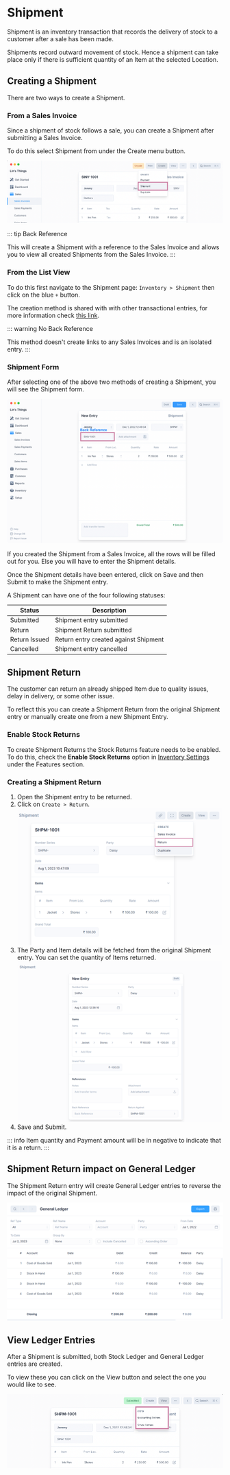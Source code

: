 # Shipment

Shipment is an inventory transaction that records the delivery of stock to a
customer after a sale has been made.

Shipments record outward movement of stock. Hence a shipment can take place only
if there is sufficient quantity of an Item at the selected Location.

## Creating a Shipment

There are two ways to create a Shipment.

### From a Sales Invoice

Since a shipment of stock follows a sale, you can create a Shipment after
submitting a Sales Invoice.

To do this select Shipment from under the Create menu button.

![Create Shipment From a Sales Invoice](./images/from-sales-invoice.png)

::: tip Back Reference

This will create a Shipment with a reference to the Sales Invoice and allows you
to view all created Shipments from the Sales Invoice.
:::

### From the List View

To do this first navigate to the Shipment page: `Inventory > Shipment` then
click on the blue `+` button.

The creation method is shared with with other transactional entries, for more
information check [this link](/transactions/transactional-entries.html#creating-an-entry).

::: warning No Back Reference

This method doesn't create links to any Sales Invoices and is an isolated entry.
:::

### Shipment Form

After selecting one of the above two methods of creating a Shipment, you will
see the Shipment form.

![Shipment Form](./images/shipment-form.png)

If you created the Shipment from a Sales Invoice, all the rows will be filled
out for you. Else you will have to enter the Shipment details.

Once the Shipment details have been entered, click on Save and then Submit to
make the Shipment entry.

A Shipment can have one of the four following statuses:

| Status        | Description                           |
| ------------- | ------------------------------------- |
| Submitted     | Shipment entry submitted              |
| Return        | Shipment Return submitted             |
| Return Issued | Return entry created against Shipment |
| Cancelled     | Shipment entry cancelled              |

## Shipment Return

The customer can return an already shipped Item due to quality issues,
delay in delivery, or some other issue.

To reflect this you can create a Shipment Return from the original Shipment
entry or manually create one from a new Shipment Entry.

### Enable Stock Returns

To create Shipment Returns the Stock Returns feature needs to be enabled. To do
this, check the **Enable Stock Returns** option in
[Inventory Settings](/inventory/settings.html#inventory-settings) under the Features section.

### Creating a Shipment Return

1. Open the Shipment entry to be returned.
2. Click on `Create > Return`.
   ![Create Shipment Return](./images/create-shipment-return.png)
3. The Party and Item details will be fetched from the original Shipment entry.
   You can set the quantity of Items returned.
   ![Shipment Return Form](./images/shipment-return-form.png)
4. Save and Submit.

::: info
Item quantity and Payment amount will be in negative to indicate that it is a return.
:::

##  Shipment Return impact on General Ledger

The Shipment Return entry will create General Ledger entries to reverse the impact of the original Shipment.

![Shipment Return in General Ledger](./images/shipment-return-in-general-ledger.png)

## View Ledger Entries

After a Shipment is submitted, both Stock Ledger and General Ledger entries are
created.

To view these you can click on the View button and select the one you would like
to see.

![View Ledger Entries](./images/view-shipment-ledger-entries.png)
